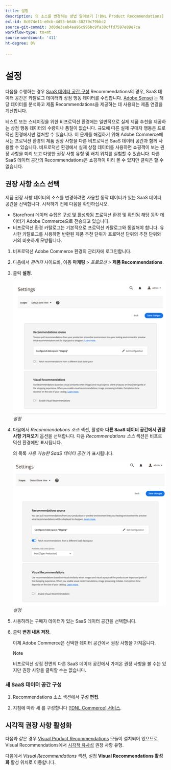```yaml
---
title: 설정
description: 의 소스를 변경하는 방법 알아보기 [!DNL Product Recommendations] 데이터 및 시각적 권장 사항을 활성화하는 방법.
exl-id: 8c074e11-e0cb-4d55-b646-30279c79bbc2
source-git-commit: 3d0de3eeb4aa96c996bc9fa38cffd7597e89e7ca
workflow-type: tm+mt
source-wordcount: '411'
ht-degree: 0%

---
```


# 설정

다음을 수행하는 경우 [SaaS 데이터 공간 구성](https://experienceleague.adobe.com/docs/commerce-admin/config/services/saas.html) Recommendations의 경우, SaaS 데이터 공간은 카탈로그 데이터와 상점 행동 데이터를 수집합니다. [Adobe Sensei](https://www.adobe.com/sensei.html) 는 해당 데이터를 분석하고 제품 Recommendations을 제공하는 데 사용되는 제품 연결을 계산합니다.

테스트 또는 스테이징을 위한 비프로덕션 환경에는 일반적으로 실제 제품 추천을 제공하는 상점 행동 데이터의 수량이나 품질이 없습니다. 규모에 따른 실제 구매자 행동은 프로덕션 환경에서만 캡처할 수 있습니다. 이 문제를 해결하기 위해 Adobe Commerce에서는 프로덕션 환경의 제품 권장 사항을 다른 비프로덕션 SaaS 데이터 공간과 함께 사용할 수 있습니다. 비프로덕션 환경에서 실제 상점 데이터를 사용하면 쇼핑객이 보는 권장 사항을 미리 보고 다양한 권장 사항 유형 및 배치 위치를 실험할 수 있습니다. 다른 SaaS 데이터 공간의 Recommendations은 쇼핑객이 미리 볼 수 있지만 클릭은 할 수 없습니다.

## 권장 사항 소스 선택

제품 권장 사항 데이터의 소스를 변경하려면 사용할 동작 데이터가 있는 SaaS 데이터 공간을 선택합니다. 시작하기 전에 다음을 확인하십시오.

- Storefront 데이터 수집은 [구성 및 활성화됨](install-configure.md) 프로덕션 환경 및 [확인됨](verify.md) 해당 동작 데이터가 Adobe Commerce으로 전송되고 있습니다.
- 비프로덕션 환경 카탈로그는 기본적으로 프로덕션 카탈로그와 동일해야 합니다. 유사한 카탈로그를 사용하면 반환된 제품 추천 단위가 프로덕션 단위의 추천 단위와 거의 비슷하게 모방됩니다.

1. 비프로덕션 Adobe Commerce 환경의 관리자에 로그인합니다.

1. 다음에서 _관리자_ 사이드바, 이동 **마케팅** > _프로모션_ > **제품 Recommendations**.

1. 클릭 **설정**.

   ![제품 추천 설정](assets/settings.png)
   _설정_

1. 다음에서 _Recommendations 소스_ 섹션, 활성화 **다른 SaaS 데이터 공간에서 권장 사항 가져오기** 옵션을 선택합니다. 다음 _Recommendations 소스_ 섹션은 비프로덕션 환경에만 표시됩니다.

   의 목록 _사용 가능한 SaaS 데이터 공간_ 가 표시됩니다.

   ![제품 추천 설정](assets/settings-select-saas.png)
   _설정_

1. 사용하려는 구매자 데이터가 있는 SaaS 데이터 공간을 선택합니다.

1. 클릭 **변경 내용 저장**.

   이제 Adobe Commerce은 선택한 데이터 공간에서 권장 사항을 가져옵니다.

   >[!NOTE]
   >
   > 비프로덕션 상점 전면의 다른 SaaS 데이터 공간에서 가져온 권장 사항을 볼 수는 있지만 권장 사항을 클릭할 수는 없습니다.

### 새 SaaS 데이터 공간 구성

1. Recommendations 소스 섹션에서 **구성 편집**.

1. 지침에 따라 새 를 구성합니다 [[!DNL Commerce] 서비스](/help/landing/saas.md).

## 시각적 권장 사항 활성화

다음과 같은 경우 [Visual Product Recommendations](install-configure.md) 모듈이 설치되어 있으므로 Visual Recommendations에서 [시각적 유사성](type.md#visualsim) 권장 사항 유형.

다음에서 _Visual Recommendations_ 섹션, 설정 **Visual Recommendations 활성화** 활성 위치로 이동합니다.
